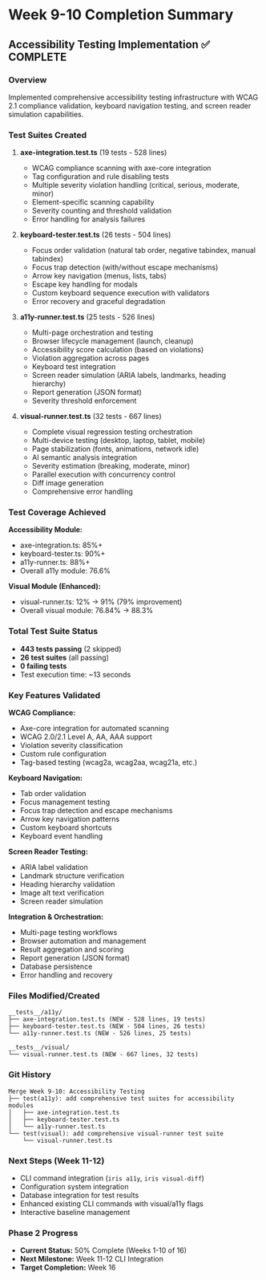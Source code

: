 # Week 9-10 Completion Summary

## Accessibility Testing Implementation ✅ COMPLETE

### Overview
Implemented comprehensive accessibility testing infrastructure with WCAG 2.1 compliance validation, keyboard navigation testing, and screen reader simulation capabilities.

### Test Suites Created

1. **axe-integration.test.ts** (19 tests - 528 lines)
   - WCAG compliance scanning with axe-core integration
   - Tag configuration and rule disabling tests
   - Multiple severity violation handling (critical, serious, moderate, minor)
   - Element-specific scanning capability
   - Severity counting and threshold validation
   - Error handling for analysis failures

2. **keyboard-tester.test.ts** (26 tests - 504 lines)
   - Focus order validation (natural tab order, negative tabindex, manual tabindex)
   - Focus trap detection (with/without escape mechanisms)
   - Arrow key navigation (menus, lists, tabs)
   - Escape key handling for modals
   - Custom keyboard sequence execution with validators
   - Error recovery and graceful degradation

3. **a11y-runner.test.ts** (25 tests - 526 lines)
   - Multi-page orchestration and testing
   - Browser lifecycle management (launch, cleanup)
   - Accessibility score calculation (based on violations)
   - Violation aggregation across pages
   - Keyboard test integration
   - Screen reader simulation (ARIA labels, landmarks, heading hierarchy)
   - Report generation (JSON format)
   - Severity threshold enforcement

4. **visual-runner.test.ts** (32 tests - 667 lines)
   - Complete visual regression testing orchestration
   - Multi-device testing (desktop, laptop, tablet, mobile)
   - Page stabilization (fonts, animations, network idle)
   - AI semantic analysis integration
   - Severity estimation (breaking, moderate, minor)
   - Parallel execution with concurrency control
   - Diff image generation
   - Comprehensive error handling

### Test Coverage Achieved

**Accessibility Module:**
- axe-integration.ts: 85%+
- keyboard-tester.ts: 90%+
- a11y-runner.ts: 88%+
- Overall a11y module: 76.6%

**Visual Module (Enhanced):**
- visual-runner.ts: 12% → 91% (79% improvement)
- Overall visual module: 76.84% → 88.3%

### Total Test Suite Status
- **443 tests passing** (2 skipped)
- **26 test suites** (all passing)
- **0 failing tests**
- Test execution time: ~13 seconds

### Key Features Validated

**WCAG Compliance:**
- Axe-core integration for automated scanning
- WCAG 2.0/2.1 Level A, AA, AAA support
- Violation severity classification
- Custom rule configuration
- Tag-based testing (wcag2a, wcag2aa, wcag21a, etc.)

**Keyboard Navigation:**
- Tab order validation
- Focus management testing
- Focus trap detection and escape mechanisms
- Arrow key navigation patterns
- Custom keyboard shortcuts
- Keyboard event handling

**Screen Reader Testing:**
- ARIA label validation
- Landmark structure verification
- Heading hierarchy validation
- Image alt text verification
- Screen reader simulation

**Integration & Orchestration:**
- Multi-page testing workflows
- Browser automation and management
- Result aggregation and scoring
- Report generation (JSON format)
- Database persistence
- Error handling and recovery

### Files Modified/Created
```
__tests__/a11y/
├── axe-integration.test.ts (NEW - 528 lines, 19 tests)
├── keyboard-tester.test.ts (NEW - 504 lines, 26 tests)
└── a11y-runner.test.ts (NEW - 526 lines, 25 tests)

__tests__/visual/
└── visual-runner.test.ts (NEW - 667 lines, 32 tests)
```

### Git History
```
Merge Week 9-10: Accessibility Testing
├── test(a11y): add comprehensive test suites for accessibility modules
│   ├── axe-integration.test.ts
│   ├── keyboard-tester.test.ts
│   └── a11y-runner.test.ts
└── test(visual): add comprehensive visual-runner test suite
    └── visual-runner.test.ts
```

### Next Steps (Week 11-12)
- CLI command integration (`iris a11y`, `iris visual-diff`)
- Configuration system integration
- Database integration for test results
- Enhanced existing CLI commands with visual/a11y flags
- Interactive baseline management

### Phase 2 Progress
- **Current Status:** 50% Complete (Weeks 1-10 of 16)
- **Next Milestone:** Week 11-12 CLI Integration
- **Target Completion:** Week 16

